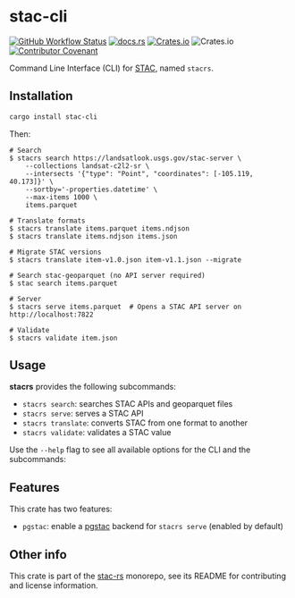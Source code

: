 # stac-cli

[![GitHub Workflow Status](https://img.shields.io/github/actions/workflow/status/stac-utils/stac-rs/ci.yml?branch=main&style=for-the-badge)](https://github.com/stac-utils/stac-rs/actions/workflows/ci.yml)
[![docs.rs](https://img.shields.io/docsrs/stac-cli?style=for-the-badge)](https://docs.rs/stac-cli/latest/stac_cli/)
[![Crates.io](https://img.shields.io/crates/v/stac-cli?style=for-the-badge)](https://crates.io/crates/stac-cli)
![Crates.io](https://img.shields.io/crates/l/stac-cli?style=for-the-badge)
[![Contributor Covenant](https://img.shields.io/badge/Contributor%20Covenant-2.1-4baaaa.svg?style=for-the-badge)](./CODE_OF_CONDUCT)

Command Line Interface (CLI) for [STAC](https://stacspec.org/), named `stacrs`.

## Installation

```sh
cargo install stac-cli
```

Then:

```shell
# Search
$ stacrs search https://landsatlook.usgs.gov/stac-server \
    --collections landsat-c2l2-sr \
    --intersects '{"type": "Point", "coordinates": [-105.119, 40.173]}' \
    --sortby='-properties.datetime' \
    --max-items 1000 \
    items.parquet

# Translate formats
$ stacrs translate items.parquet items.ndjson
$ stacrs translate items.ndjson items.json

# Migrate STAC versions
$ stacrs translate item-v1.0.json item-v1.1.json --migrate

# Search stac-geoparquet (no API server required)
$ stac search items.parquet

# Server
$ stacrs serve items.parquet  # Opens a STAC API server on http://localhost:7822

# Validate
$ stacrs validate item.json
```

## Usage

**stacrs** provides the following subcommands:

- `stacrs search`: searches STAC APIs and geoparquet files
- `stacrs serve`: serves a STAC API
- `stacrs translate`: converts STAC from one format to another
- `stacrs validate`: validates a STAC value

Use the `--help` flag to see all available options for the CLI and the subcommands:

## Features

This crate has two features:

- `pgstac`: enable a [pgstac](https://github.com/stac-utils/pgstac) backend for `stacrs serve` (enabled by default)

## Other info

This crate is part of the [stac-rs](https://github.com/stac-utils/stac-rs) monorepo, see its README for contributing and license information.
